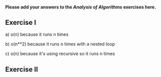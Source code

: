 #### Please add your answers to the ***Analysis of  Algorithms*** exercises here.

## Exercise I

a)
o(n) because it runs n times

b)
o(n**2) because it runs n times with a nested loop

c)
o(n) because it's using recursive so it runs n times

## Exercise II


